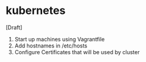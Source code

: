 # kubernetes
[Draft]

1) Start up machines using Vagrantfile
2) Add hostnames in /etc/hosts
3) Configure Certificates that will be used by cluster 

